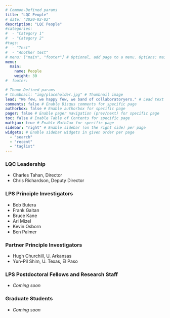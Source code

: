 ```yaml
---
# Common-Defined params
title: "LQC People"
# date: "2020-02-02"
description: "LQC People"
#categories:
#  - "Category 1"
#  - "Category 2"
#tags:
#  - "Test"
#  - "Another test"
# menu: ["main", "footer"] # Optional, add page to a menu. Options: main, side, footer
menu:
  main:
    name: People
    weight: 30
#  footer:

# Theme-Defined params
# thumbnail: "img/placeholder.jpg" # Thumbnail image
lead: "We few, we happy few, we band of collaboratoryers." # Lead text
comments: false # Enable Disqus comments for specific page
authorbox: false # Enable authorbox for specific page
pager: false # Enable pager navigation (prev/next) for specific page
toc: false # Enable Table of Contents for specific page
mathjax: true # Enable MathJax for specific page
sidebar: "right" # Enable sidebar (on the right side) per page
widgets: # Enable sidebar widgets in given order per page
  - "search"
  - "recent"
  - "taglist"
---
```


### LQC Leadership
- Charles Tahan, Director
- Chris Richardson, Deputy Director

### LPS Principle Investigators
- Bob Butera
- Frank Gaitan
- Bruce Kane
- Ari Mizel
- Kevin Osborn
- Ben Palmer

### Partner Principle Investigators
- Hugh Churchill, U. Arkansas
- Yun-Pil Shim, U. Texas, El Paso

### LPS Postdoctoral Fellows and Research Staff

- <em>Coming soon</em>

### Graduate Students

- <em>Coming soon</em>


